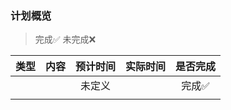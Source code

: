 ### 计划概览

>   完成✅ 未完成❌

| 类型 | 内容 | 预计时间 | 实际时间 | 是否完成 |
| :--: | :--: | :------: | :------: | :------: |
|      |      |  未定义  |          |  完成✅   |
|      |      |          |          |          |

